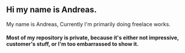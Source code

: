 ## Hi my name is Andreas.

My name is Andreas, Currently I'm primarily doing freelace works.  
#### Most of my repository is private, because it's either not impressive, customer's stuff, or I'm too embarrassed to show it.
